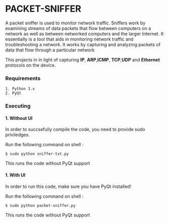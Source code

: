 # PACKET-SNIFFER

A packet sniffer is used to monitor network traffic. Sniffers work by examining streams of data packets that flow between computers on a network as well as between networked computers and the larger Internet.
It essentially is  a tool that aids in monitoring network traffic and troubleshooting a network. It works by capturing and analyzing packets of data that flow through a particular network

This projects in in light of capturing **IP**, **ARP**,**ICMP**, **TCP**,**UDP** and **Ethernet** protocols
on the device.

### Requirements 
    1. Python 3.x
    2. PyQt
    
   
### Executing

####  1.  Without UI
In order to succsefully compile the code, you need to provide sudo priviledges.

Run the following command on shell :

```
$ sudo python sniffer-txt.py
```
This runs the code without PyQt support

####  1.  With  UI

In order to run this code, make sure you have PyQt installed!

Run the following command on shell :

```
$ sudo python packet-sniffer.py
```
This runs the code without PyQt support








